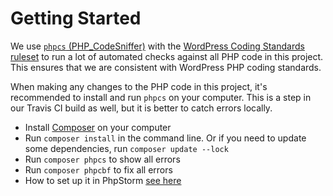 # Getting Started

We use [`phpcs` (PHP_CodeSniffer)](https://github.com/squizlabs/PHP_CodeSniffer) with the [WordPress Coding Standards ruleset](https://github.com/WordPress-Coding-Standards/WordPress-Coding-Standards) to run a lot of automated checks against all PHP code in this project. This ensures that we are consistent with WordPress PHP coding standards.

When making any changes to the PHP code in this project, it's recommended to install and run `phpcs` on your computer. This is a step in our Travis CI build as well, but it is better to catch errors locally.

- Install [Composer](https://getcomposer.org/download/) on your computer
- Run `composer install` in the command line. Or if you need to update some dependencies, run `composer update --lock`
- Run `composer phpcs` to show all errors
- Run `composer phpcbf` to fix all errors
- How to set up it in PhpStorm [see here](https://confluence.jetbrains.com/display/PhpStorm/PHP+Code+Sniffer+in+PhpStorm#PHPCodeSnifferinPhpStorm-1.EnablePHPCodeSnifferintegrationinPhpStorm)